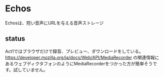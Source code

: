 # Echos

Echosは、短い音声にURLを与える音声ストレージ

## status

Act1ではブラウザだけで録音、プレビュー、ダウンロードをしている。
https://developer.mozilla.org/ja/docs/Web/API/MediaRecorder の関連情報にあるウェブディクタフォンのようにMediaRecorderをつかった方が簡単そうです。試していません。